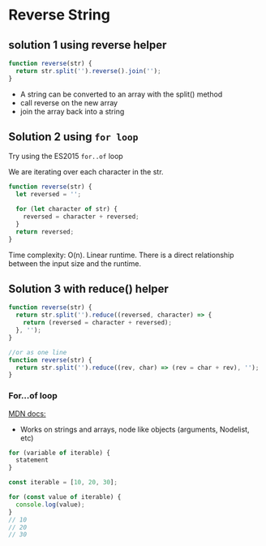 # Reverse String

## solution 1 using reverse helper

```js
function reverse(str) {
  return str.split('').reverse().join('');
}
```

- A string can be converted to an array with the split() method
- call reverse on the new array
- join the array back into a string

## Solution 2 using `for loop`

Try using the ES2015 `for..of` loop

We are iterating over each character in the str.


```js
function reverse(str) {
  let reversed = '';

  for (let character of str) {
    reversed = character + reversed;
  }
  return reversed;
}
```

Time complexity: O(n). Linear runtime. There is a direct relationship between the input size and the runtime. 

## Solution 3 with reduce() helper

```js
function reverse(str) {
  return str.split('').reduce((reversed, character) => {
    return (reversed = character + reversed);
  }, '');
}

//or as one line
function reverse(str) {
  return str.split('').reduce((rev, char) => (rev = char + rev), '');
}
```

### For...of loop

[MDN docs:](https://developer.mozilla.org/en-US/docs/Web/JavaScript/Reference/Statements/for...of)

- Works on strings and arrays, node like objects (arguments, Nodelist, etc)
```js
for (variable of iterable) {
  statement
}
```

```js
const iterable = [10, 20, 30];

for (const value of iterable) {
  console.log(value);
}
// 10
// 20
// 30
```